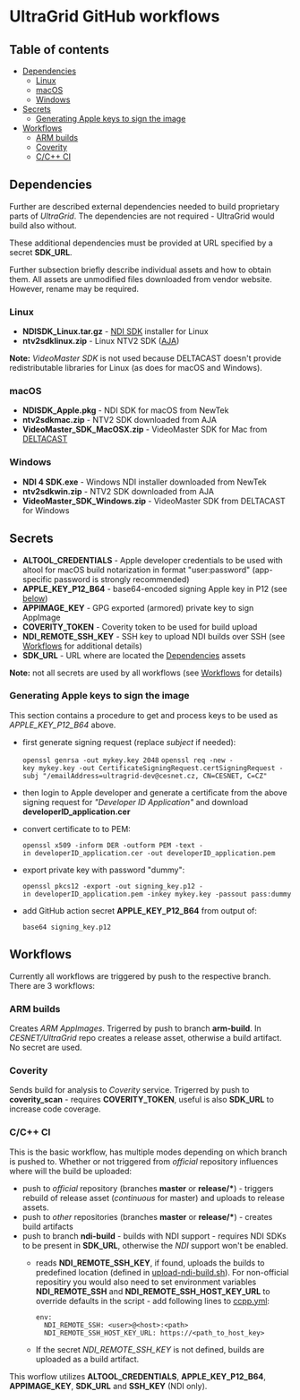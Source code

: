 UltraGrid GitHub workflows
==========================

Table of contents
-----------------
- [Dependencies](#dependencies)
  * [Linux](#linux)
  * [macOS](#macos)
  * [Windows](#windows)
- [Secrets](#secrets)
  * [Generating Apple keys to sign the image](#generating-apple-keys-to-sign-the-image)
- [Workflows](#workflows)
  * [ARM builds](#arm-builds)
  * [Coverity](#coverity)
  * [C/C++ CI](#cc-ci)

Dependencies
------------
Further are described external dependencies needed to build proprietary parts
of _UltraGrid_. The dependencies are not required - UltraGrid would build also
without.

These additional dependencies must be provided at URL specified by a secret **SDK\_URL**.

Further subsection briefly describe individual assets and how to obtain them.  All assets
are unmodified files downloaded from vendor website. However, rename may be required.

### Linux
- **NDISDK\_Linux.tar.gz** - [NDI SDK](https://ndi.tv/sdk/) installer for Linux
- **ntv2sdklinux.zip** - Linux NTV2 SDK ([AJA](https://sdksupport.aja.com/))

**Note:** _VideoMaster SDK_ is not used because DELTACAST doesn't provide redistributable
libraries for Linux (as does for macOS and Windows).

### macOS
- **NDISDK\_Apple.pkg** - NDI SDK for macOS from NewTek
- **ntv2sdkmac.zip** - NTV2 SDK downloaded from AJA
- **VideoMaster\_SDK\_MacOSX.zip** - VideoMaster SDK for Mac from
  [DELTACAST](https://www.deltacast.tv/support/download-center)

### Windows
- **NDI 4 SDK.exe** - Windows NDI installer downloaded from NewTek
- **ntv2sdkwin.zip** - NTV2 SDK downloaded from AJA
- **VideoMaster\_SDK\_Windows.zip** - VideoMaster SDK from DELTACAST for Windows


Secrets
-------
- **ALTOOL\_CREDENTIALS** - Apple developer credentials to be used with altool for macOS build
  notarization in format "user:password" (app-specific password is strongly recommended)
- **APPLE\_KEY\_P12\_B64** - base64-encoded signing Apple key in P12 (see [below](#generating-apple-keys-to-sign-the-image))
- **APPIMAGE\_KEY** - GPG exported (armored) private key to sign AppImage
- **COVERITY\_TOKEN** - Coverity token to be used for build upload
- **NDI\_REMOTE\_SSH\_KEY** - SSH key to upload NDI builds over SSH (see [Workflows](#workflows) for additional details)
- **SDK\_URL** - URL where are located the [Dependencies](#dependencies) assets

**Note:** not all secrets are used by all workflows (see [Workflows](#workflows) for details)

### Generating Apple keys to sign the image

This section contains a procedure to get and process keys to be used as _APPLE\_KEY\_P12\_B64_ above.

- first generate signing request (replace _subject_ if needed):
   
   `openssl genrsa -out mykey.key 2048`
   `openssl req -new -key mykey.key -out CertificateSigningRequest.certSigningRequest -subj "/emailAddress=ultragrid-dev@cesnet.cz, CN=CESNET, C=CZ"`

- then login to Apple developer and generate a certificate from the above signing request for _"Developer ID Application"_
  and download **developerID\_application.cer**

- convert certificate to to PEM:
   
   `openssl x509 -inform DER -outform PEM -text -in developerID_application.cer -out developerID_application.pem`

- export private key with password "dummy":
  
  `openssl pkcs12 -export -out signing_key.p12 -in developerID_application.pem -inkey mykey.key -passout pass:dummy`

- add GitHub action secret **APPLE\_KEY\_P12\_B64** from output of:
   
   `base64 signing_key.p12`

Workflows
--------
Currently all workflows are triggered by push to the respective branch. There are 3 workflows:

### ARM builds 
Creates _ARM AppImages_. Trigerred by push to branch **arm-build**. In _CESNET/UltraGrid_ repo creates a release
asset, otherwise a build artifact. No secret are used.

### Coverity
Sends build for analysis to _Coverity_ service. Trigerred by push to **coverity\_scan** - requires
**COVERITY\_TOKEN**, useful is also **SDK\_URL** to increase code coverage.

### C/C++ CI
This is the basic workflow, has multiple modes depending on which branch is pushed to. Whether or not triggered
from _official_ repository influences where will the build be uploaded:

* push to _official_ repository (branches **master** or **release/\***) - triggers rebuild of release asset (_continuous_ for master) and uploads to
  release assets.
* push to _other_ repositories (branches **master** or **release/\***) - creates build artifacts
* push to branch **ndi-build** - builds with NDI support - requires NDI SDKs to be present in **SDK\_URL**, otherwise the _NDI_ support won't be enabled.
  - reads **NDI\_REMOTE\_SSH\_KEY**, if found, uploads the builds to predefined location (defined in [upload-ndi-build.sh](../scripts/upload-ndi-build.sh)).
    For non-official repositiry you would also need to set environment variables **NDI\_REMOTE\_SSH** and
    **NDI\_REMOTE\_SSH\_HOST\_KEY\_URL** to override defaults in the script - add following lines to [ccpp.yml](ccpp.yml):

        env:
          NDI_REMOTE_SSH: <user>@<host>:<path>
          NDI_REMOTE_SSH_HOST_KEY_URL: https://<path_to_host_key>
  - If the secret _NDI\_REMOTE\_SSH\_KEY_ is not defined, builds are uploaded as a build artifact.


This worflow utilizes **ALTOOL\_CREDENTIALS**, **APPLE\_KEY\_P12\_B64**, **APPIMAGE\_KEY**, **SDK\_URL** and **SSH\_KEY** (NDI only).

